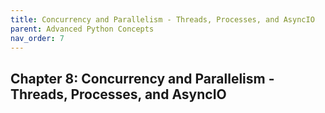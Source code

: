 ```yaml
---
title: Concurrency and Parallelism - Threads, Processes, and AsyncIO
parent: Advanced Python Concepts
nav_order: 7
---
```


## Chapter 8: Concurrency and Parallelism - Threads, Processes, and AsyncIO
